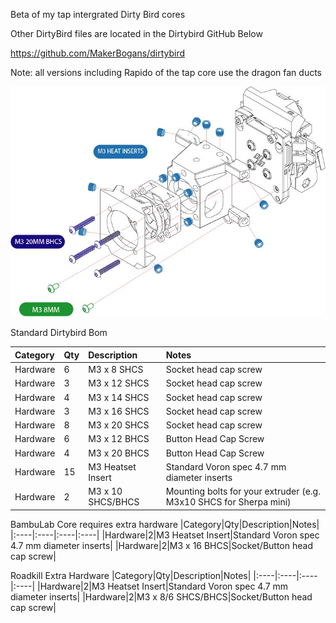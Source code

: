 Beta of my tap intergrated Dirty Bird cores

Other DirtyBird files are located in the Dirtybird GitHub Below

https://github.com/MakerBogans/dirtybird

Note: all versions including Rapido of the tap core use the dragon fan ducts

![alt text](https://github.com/RustyWar85/DirtyBird-Tap-Cores/blob/main/Images/DIRTYBIRDTAP.jpg)

Standard Dirtybird Bom

|Category|Qty|Description|Notes|
|:----|:----|:----|:----|
|Hardware|6|M3 x 8 SHCS|Socket head cap screw|
|Hardware|3|M3 x 12 SHCS|Socket head cap screw|
|Hardware|4|M3 x 14 SHCS|Socket head cap screw|
|Hardware|3|M3 x 16 SHCS|Socket head cap screw|
|Hardware|8|M3 x 20 SHCS|Socket head cap screw|
|Hardware|6|M3 x 12 BHCS|Button Head Cap Screw|
|Hardware|4|M3 x 20 BHCS|Button Head Cap Screw|
|Hardware|15|M3 Heatset Insert|Standard Voron spec 4.7 mm diameter inserts|
|Hardware|2|M3 x 10 SHCS/BHCS|Mounting bolts for your extruder (e.g. M3x10 SHCS for Sherpa mini)|

BambuLab Core requires extra hardware
|Category|Qty|Description|Notes|
|:----|:----|:----|:----|
|Hardware|2|M3 Heatset Insert|Standard Voron spec 4.7 mm diameter inserts|
|Hardware|2|M3 x 16 BHCS|Socket/Button head cap screw|

Roadkill Extra Hardware
|Category|Qty|Description|Notes|
|:----|:----|:----|:----|
|Hardware|2|M3 Heatset Insert|Standard Voron spec 4.7 mm diameter inserts|
|Hardware|2|M3 x 8/6 SHCS/BHCS|Socket/Button head cap screw|


